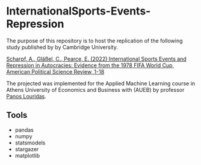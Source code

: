 # InternationalSports-Events-Repression
The purpose of this repository is to host the replication of the following study published by by Cambridge University.

 [Scharpf, A., Gläßel, C., Pearce, E. (2022) International Sports Events and Repression in Autocracies: Evidence from the 1978 FIFA World Cup, American Political Science Review, 1-18](https://doi:10.1017/S0003055422000958)

 The projected was implemented for the 	Applied Machine Learning course in Athens University of Economics and Business with (AUEB) by professor [Panos Louridas](https://github.com/louridas).

 ## Tools
 - pandas
 - numpy
 - statsmodels
 - stargazer
 - matplotlib

